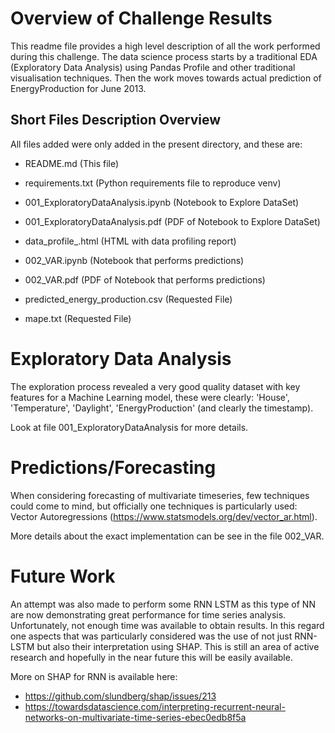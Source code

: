# Overview of Challenge Results

This readme file provides a high level description of all the work performed during this 
challenge. The data science process starts by a traditional EDA (Exploratory Data
Analysis) using Pandas Profile and other traditional visualisation techniques. 
Then the work moves towards actual prediction of EnergyProduction for June 2013. 

## Short Files Description Overview

All files added were only added in the present directory, and these are:

- README.md (This file)

- requirements.txt (Python requirements file to reproduce venv)

- 001_ExploratoryDataAnalysis.ipynb (Notebook to Explore DataSet)

- 001_ExploratoryDataAnalysis.pdf (PDF of Notebook to Explore DataSet)

- data_profile_<dataset>.html (HTML with data profiling report)

- 002_VAR.ipynb (Notebook that performs predictions)

- 002_VAR.pdf (PDF of Notebook that performs predictions)

- predicted_energy_production.csv (Requested File)

- mape.txt (Requested File)

 
# Exploratory Data Analysis

The exploration process revealed a very good quality dataset with key features 
for a Machine Learning model, these were clearly: 'House', 'Temperature', 'Daylight', 'EnergyProduction' (and clearly the timestamp). 

Look at file 001_ExploratoryDataAnalysis for more details. 


# Predictions/Forecasting
 
When considering forecasting of multivariate timeseries, few techniques could come to mind, but officially 
one techniques is particularly used: Vector Autoregressions (https://www.statsmodels.org/dev/vector_ar.html).

More details about the exact implementation can be see in the file 002_VAR. 


# Future Work

An attempt was also made to perform some RNN LSTM as this type of NN are now demonstrating great performance 
for time series analysis. Unfortunately, not enough time was available to obtain results. In this regard one
aspects that was particularly considered was the use of not just RNN-LSTM but also their interpretation using 
SHAP. This is still an area of active research and hopefully in the near future this will be easily available. 

More on SHAP for RNN is available here: 
 
- https://github.com/slundberg/shap/issues/213
- https://towardsdatascience.com/interpreting-recurrent-neural-networks-on-multivariate-time-series-ebec0edb8f5a